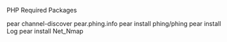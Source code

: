 PHP Required Packages

pear channel-discover pear.phing.info
pear install phing/phing
pear install Log
pear install Net_Nmap
